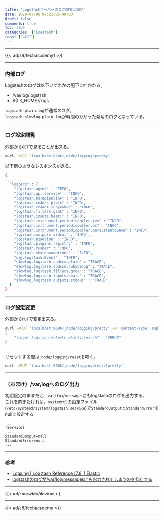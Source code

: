 ```yaml
---
title: "Logstashサーバーのログ閲覧と設定"
date: 2020-07-08T07:21:05+09:00
draft: false
comments: true
toc: true
categories: ["Logstash"]
tags: ["ログ"]
---
```


<!--more-->

---

{{< ad/a8/techacademy1 >}}

---

### 内部ログ

Logstashのログは以下いずれかの配下に吐かれる。

- /var/log/logstash
- ${LS_HOME}/logs

`logstash-plain.log`が通常のログ。  
`logstash-slowlog-plain.log`が時間のかかった処理のログとなっている。

---

### ログ設定閲覧

外部から`GET`で見ることが出来る。

```sh
curl -XGET 'localhost:9600/_node/logging?pretty'
```

以下例のようなレスポンスが返る。

```sh
{
...
  "loggers" : {
    "logstash.agent" : "INFO",
    "logstash.api.service" : "INFO",
    "logstash.basepipeline" : "INFO",
    "logstash.codecs.plain" : "INFO",
    "logstash.codecs.rubydebug" : "INFO",
    "logstash.filters.grok" : "INFO",
    "logstash.inputs.beats" : "INFO",
    "logstash.instrument.periodicpoller.jvm" : "INFO",
    "logstash.instrument.periodicpoller.os" : "INFO",
    "logstash.instrument.periodicpoller.persistentqueue" : "INFO",
    "logstash.outputs.stdout" : "INFO",
    "logstash.pipeline" : "INFO",
    "logstash.plugins.registry" : "INFO",
    "logstash.runner" : "INFO",
    "logstash.shutdownwatcher" : "INFO",
    "org.logstash.Event" : "INFO",
    "slowlog.logstash.codecs.plain" : "TRACE",
    "slowlog.logstash.codecs.rubydebug" : "TRACE",
    "slowlog.logstash.filters.grok" : "TRACE",
    "slowlog.logstash.inputs.beats" : "TRACE",
    "slowlog.logstash.outputs.stdout" : "TRACE"
  }
}
```

---

### ログ設定変更

外部から`PUT`で変更出来る。

```sh
curl -XPUT 'localhost:9600/_node/logging?pretty' -H 'Content-Type: application/json' -d'
{
    "logger.logstash.outputs.elasticsearch" : "DEBUG"
}
'
```

リセットする際は`_node/logging/reset`を叩く。

```sh
curl -XPUT 'localhost:9600/_node/logging/reset?pretty'
```

---

### （おまけ）/var/logへのログ出力

初期設定のままだと、`val/log/messages`にもlogstashのログを出力する。  
これを防ぎたければ。`systemctl`の設定ファイル(`/etc/systemd/system/logstash.service`)で`StandardOutput`と`StandardError`をnullに設定する。

```
...
[Service]
...
StandardOutput=null
StandardError=null
...
```

---

### 参考

- [Logging | Logstash Reference [7.8] | Elastic](https://www.elastic.co/guide/en/logstash/current/logging.html)
- [logstashのログが/var/log/messagesにも出力されてしまうのを抑止する](https://qiita.com/baoh0308/items/d27c0c748f6bccb142be)

---

{{< ad/con/wide/devops >}}

---

{{< ad/a8/techacademy >}}

---
